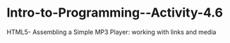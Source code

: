 # Intro-to-Programming--Activity-4.6
HTML5- Assembling a Simple MP3 Player: working with links and media
